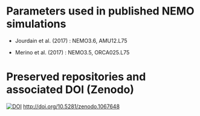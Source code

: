 # Parameters used in published NEMO simulations

* Jourdain et al. (2017) : NEMO3.6, AMU12.L75

* Merino et al. (2017) : NEMO3.5, ORCA025.L75

# Preserved repositories and associated DOI (Zenodo)

[![DOI](https://zenodo.org/badge/111217517.svg)](https://zenodo.org/badge/latestdoi/111217517) http://doi.org/10.5281/zenodo.1067648 
